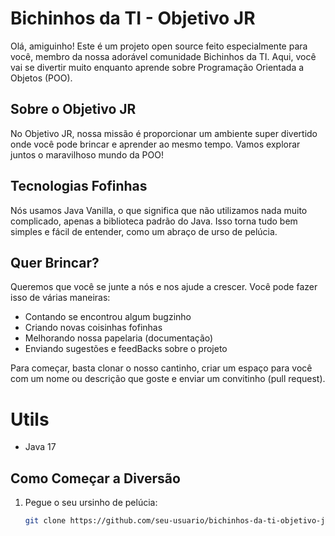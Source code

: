 # Bichinhos da TI - Objetivo JR

Olá, amiguinho! Este é um projeto open source feito especialmente para você, membro da nossa adorável comunidade Bichinhos da TI. Aqui, você vai se divertir muito enquanto aprende sobre Programação Orientada a Objetos (POO).

## Sobre o Objetivo JR

No Objetivo JR, nossa missão é proporcionar um ambiente super divertido onde você pode brincar e aprender ao mesmo tempo. Vamos explorar juntos o maravilhoso mundo da POO!

## Tecnologias Fofinhas

Nós usamos Java Vanilla, o que significa que não utilizamos nada muito complicado, apenas a biblioteca padrão do Java. Isso torna tudo bem simples e fácil de entender, como um abraço de urso de pelúcia.

## Quer Brincar?

Queremos que você se junte a nós e nos ajude a crescer. Você pode fazer isso de várias maneiras:

- Contando se encontrou algum bugzinho
- Criando novas coisinhas fofinhas
- Melhorando nossa papelaria (documentação)
- Enviando sugestões e feedBacks sobre o projeto

Para começar, basta clonar o nosso cantinho, criar um espaço para você com um nome ou descrição que goste e enviar um convitinho (pull request).

# Utils
- Java 17

## Como Começar a Diversão

1. Pegue o seu ursinho de pelúcia:

   ```sh
   git clone https://github.com/seu-usuario/bichinhos-da-ti-objetivo-jr.git
